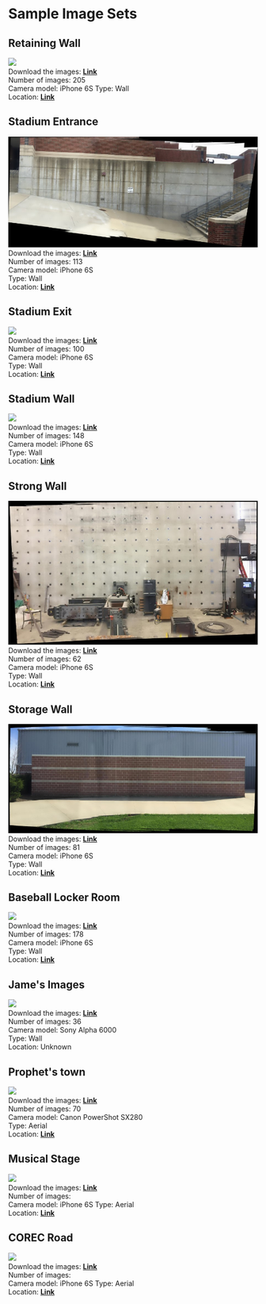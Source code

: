 # Sample Image Sets

## Retaining Wall
![](post/iphone_retaining_wall.jpg)  
Download the images: **[Link](https://my.syncplicity.com/share/py8ap2fqvkjzmvg/iphone_retaining_wall)**  
Number of images: 205  
Camera model: iPhone 6S
Type: Wall    
Location: **[Link](https://www.google.com/maps/@40.4348524,-86.9194662,31a,50.1y,270h,49.17t/data=!3m1!1e3)**  

## Stadium Entrance
![](post/iphone_stadium_entrance.jpg)  
Download the images: **[Link](https://my.syncplicity.com/share/4w8mkspdejjj7ye/iphone_stadium_entrance)**  
Number of images: 113  
Camera model: iPhone 6S  
Type: Wall  
Location: **[Link](https://www.google.com/maps/@40.4337546,-86.9198714,32a,50.4y,90h,45.75t/data=!3m1!1e3)**  

## Stadium Exit
![](post/iphone_stadium_exit.jpg)  
Download the images: **[Link](https://my.syncplicity.com/share/lqquaqqesxsodr3/iphone_stadium_exit)**  
Number of images: 100  
Camera model: iPhone 6S  
Type: Wall  
Location: **[Link](https://www.google.com/maps/@40.4346182,-86.9205679,69a,35y,90h,45.03t/data=!3m1!1e3)**  

## Stadium Wall
![](post/iphone_stadium_wall.jpg)  
Download the images: **[Link](https://my.syncplicity.com/share/floire3tp0vo124/iphone_stadium_wall)**  
Number of images: 148  
Camera model: iPhone 6S  
Type: Wall  
Location: **[Link](https://www.google.com/maps/@40.4342424,-86.916207,98a,35y,270h,39.44t/data=!3m1!1e3)**  

## Strong Wall
![](post/iphone_strong_wall.jpg)  
Download the images: **[Link](https://my.syncplicity.com/share/yxi0vk7fo20xz8g/iphone_strong_wall)**  
Number of images: 62  
Camera model: iPhone 6S  
Type: Wall  
Location: **[Link](https://www.google.com/maps/@40.4374895,-86.9376932,69a,35y,180h,39.45t/data=!3m1!1e3)**  

## Storage Wall
![](post/iphone_storage_wall.jpg)  
Download the images: **[Link](https://my.syncplicity.com/share/ox4mi5ndye6z7uc/iphone_storage_wall)**  
Number of images: 81  
Camera model: iPhone 6S  
Type: Wall  
Location: **[Link](https://www.google.com/maps/@40.4373136,-86.9376708,44a,35y,180h,39.49t/data=!3m1!1e3)**  

## Baseball Locker Room
![](post/iphone_baseball_locker_room.jpg)  
Download the images: **[Link](https://my.syncplicity.com/share/udbjolederfhxwz/iphone_baseball_locker_room)**  
Number of images: 178  
Camera model: iPhone 6S  
Type: Wall  
Location: **[Link](https://www.google.com/maps/@40.4379368,-86.9427365,53a,35y,90h,42.56t/data=!3m1!1e3)**

## Jame's Images
![](post/sony_camera_high_wall.jpg)  
Download the images: **[Link](https://my.syncplicity.com/share/vesovk21yvyg8lu/sony_james)**  
Number of images: 36  
Camera model: Sony Alpha 6000   
Type: Wall  
Location: Unknown

## Prophet's town
![](post/canon_prophet_town.jpg)  
Download the images: **[Link](https://my.syncplicity.com/share/atfrlwieohifwx3/canon_prophet_town)**  
Number of images: 70  
Camera model: Canon PowerShot SX280   
Type: Aerial  
Location: **[Link](https://www.google.com/maps/place/Prophetstown+State+Park/@40.5131014,-86.8050007,171a,35y,39.43t/data=!3m1!1e3!4m5!3m4!1s0x881303c7eca89959:0x4f64b4a14bc88a2c!8m2!3d40.5027136!4d-86.8320582)**


## Musical Stage
![](post/.jpg)  
Download the images: **[Link](https://my.syncplicity.com/share/coyxfd5silje80n/iphone_musical_stage)**  
Number of images:   
Camera model: iPhone 6S 
Type: Aerial  
Location: **[Link](https://www.google.com/maps/place/David+Ross+Memorial+and+Garden,+West+Lafayette,+IN+47906/@40.4310578,-86.9225247,90a,35y,39.46t/data=!3m1!1e3!4m12!1m6!3m5!1s0x8812fd37423e0507:0x8eccb2cf8b1a7c8e!2sPurdue+University!8m2!3d40.4237054!4d-86.9211946!3m4!1s0x8812fd35400114c7:0x987bfbd9523d612d!8m2!3d40.4321673!4d-86.9239086)**

## COREC Road
![](post/.jpg)  
Download the images: **[Link](https://my.syncplicity.com/share/d5t8asy6mk95ixl/iphone_corec_road)**  
Number of images:   
Camera model: iPhone 6S 
Type: Aerial  
Location: **[Link](https://www.google.com/maps/place/Purdue+University/@40.4282921,-86.9233621,74a,35y,39.46t/data=!3m1!1e3!4m6!3m5!1s0x8812fd37423e0507:0x8eccb2cf8b1a7c8e!4b1!8m2!3d40.4237054!4d-86.9211946)**















    